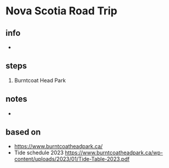 # Nova Scotia Road Trip  

## info  
* 

## steps  
1. Burntcoat Head Park

## notes  
*  

## based on  
*  https://www.burntcoatheadpark.ca/
*  Tide schedule 2023 https://www.burntcoatheadpark.ca/wp-content/uploads/2023/01/Tide-Table-2023.pdf
